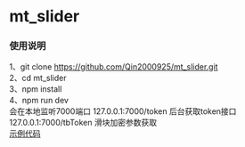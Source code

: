 # mt_slider
### 使用说明
1、git clone https://github.com/Qin2000925/mt_slider.git  
2、cd mt_slider  
3、npm install  
4、npm run dev  
会在本地监听7000端口
127.0.0.1:7000/token   后台获取token接口  
127.0.0.1:7000/tbToken 滑块加密参数获取  
[示例代码](https://github.com/Qin2000925/mt_slider/blob/master/test/test.py)
